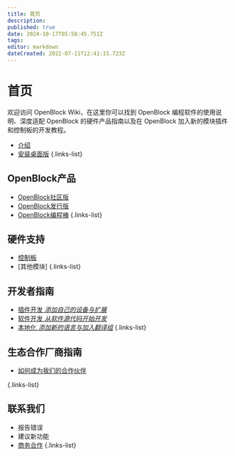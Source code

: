 ```yaml
---
title: 首页
description: 
published: true
date: 2024-10-17T05:58:45.751Z
tags: 
editor: markdown
dateCreated: 2022-07-11T12:41:15.723Z
---
```


# 首页
欢迎访问 OpenBlock Wiki，在这里你可以找到 OpenBlock 编程软件的使用说明、深度适配 OpenBlock 的硬件产品指南以及在 OpenBlock 加入新的模块插件和控制板的开发教程。

- [介绍](./introduction)
- [安装桌面版](./install-desktop-version)
{.links-list}

## OpenBlock产品
- [OpenBlock社区版](./official-products/openblock-community-edition)
- [OpenBlock发行版](./official-products/openblock-distribution)
- [OpenBlock编程棒](./official-products/openblock-stick)
{.links-list}

## 硬件支持

- [控制板](./general-hardware-guidelines/boards)
- [其他模块]
{.links-list}

## 开发者指南

- [插件开发 *添加自己的设备与扩展*](./developer-guide/plugin-development)
- [软件开发 *从软件源代码开始开发*](./developer-guide/software-development)
- [本地化 *添加新的语言与加入翻译组*](./developer-guide/localization)
{.links-list}

## 生态合作厂商指南
- [如何成为我们的合作伙伴](./contact-us/cooperation-guide)

{.links-list}

## 联系我们

- 报告错误
- 建议新功能
- [商务合作](./contact-us/business-cooperation)
{.links-list}
